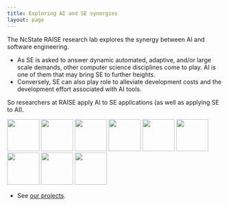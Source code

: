 ```yaml
---
title: Exploring AI and SE synergies 
layout: page
---
```


The NcState RAISE research lab explores the synergy between AI and
software engineering.

+ As SE is asked to answer
  dynamic automated, adaptive, and/or large scale
  demands, other computer science disciplines come to
  play. AI is one of them that may bring SE to further
  heights.
+ Conversely, SE can also play role to
  alleviate development costs and the development
  effort associated with AI tools.

So researchers at RAISE apply AI to SE applications (as well as
applying SE to AI). 

<img src=http://ai4se.net/img/timm.png width=75>
<img src=http://ai4se.net/img/wei.jpg width=75>
<img src=http://ai4se.net/img/rahlk.jpg width=75>
<img src=http://ai4se.net/img/vivek.jpg width=75>
<img src=http://ai4se.net/img/chen.jpg width=75>
<img src=http://ai4se.net/img/Zhe.jpg width=75>
<img src=https://avatars0.githubusercontent.com/u/5582924?v=3&s=460 width=75>
<img src=http://static.wixstatic.com/media/1bf308_01e141375f454173b368feb66f3ee865.png_srz_p_325_348_75_22_0.50_1.20_0.00_png_srz width=75>
<img src=http://dichen.me/images/Jack.jpg width=75>

+ See [our projects](projects).
